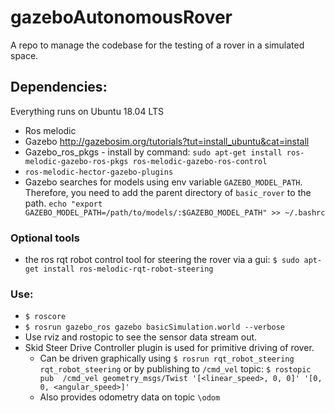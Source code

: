 # gazeboAutonomousRover
A repo to manage the codebase for the testing of a rover in a simulated space. 
## Dependencies: 

Everything runs on Ubuntu 18.04 LTS

* Ros melodic 
* Gazebo http://gazebosim.org/tutorials?tut=install_ubuntu&cat=install
* Gazebo_ros_pkgs - install by command:
  `sudo apt-get install ros-melodic-gazebo-ros-pkgs ros-melodic-gazebo-ros-control`
* `ros-melodic-hector-gazebo-plugins`
* Gazebo searches for models using env variable `GAZEBO_MODEL_PATH`. Therefore, you need to add the parent directory of `basic_rover` to the path.
`echo "export GAZEBO_MODEL_PATH=/path/to/models/:$GAZEBO_MODEL_PATH" >> ~/.bashrc`

### Optional tools
* the ros rqt robot control tool for steering the rover via a gui: `$ sudo apt-get install ros-melodic-rqt-robot-steering`

### Use:
* `$ roscore`
* `$ rosrun gazebo_ros gazebo basicSimulation.world --verbose`
* Use rviz and rostopic to see the sensor data stream out.
* Skid Steer Drive Controller plugin is used for primitive driving of rover. 
  * Can be driven graphically using `$ rosrun rqt_robot_steering rqt_robot_steering` or by publishing to `/cmd_vel` topic: `$ rostopic pub  /cmd_vel geometry_msgs/Twist '[<linear_speed>, 0, 0]' '[0, 0, <angular_speed>]'`
  * Also provides odometry data on topic `\odom`
